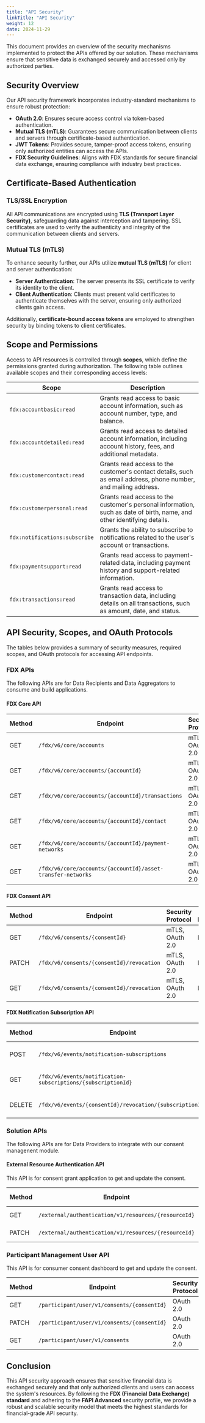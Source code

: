 ```yaml
---
title: "API Security"
linkTitle: "API Security"
weight: 12
date: 2024-11-29
---
```


This document provides an overview of the security mechanisms implemented to protect the APIs offered by our solution. These mechanisms ensure that sensitive data is exchanged securely and accessed only by authorized parties.

## Security Overview

Our API security framework incorporates industry-standard mechanisms to ensure robust protection:

* **OAuth 2.0**: Ensures secure access control via token-based authentication.
* **Mutual TLS (mTLS)**: Guarantees secure communication between clients and servers through certificate-based authentication.
* **JWT Tokens**: Provides secure, tamper-proof access tokens, ensuring only authorized entities can access the APIs.
* **FDX Security Guidelines**: Aligns with FDX standards for secure financial data exchange, ensuring compliance with industry best practices.

## Certificate-Based Authentication

### TLS/SSL Encryption

All API communications are encrypted using **TLS (Transport Layer Security)**, safeguarding data against interception and tampering. SSL certificates are used to verify the authenticity and integrity of the communication between clients and servers.

### Mutual TLS (mTLS)

To enhance security further, our APIs utilize **mutual TLS (mTLS)** for client and server authentication:

* **Server Authentication**: The server presents its SSL certificate to verify its identity to the client.
* **Client Authentication**: Clients must present valid certificates to authenticate themselves with the server, ensuring only authorized clients gain access.

Additionally, **certificate-bound access tokens** are employed to strengthen security by binding tokens to client certificates.

## Scope and Permissions

Access to API resources is controlled through **scopes**, which define the permissions granted during authorization. The following table outlines available scopes and their corresponding access levels:

| Scope                        | Description                                                                 |
|------------------------------|-----------------------------------------------------------------------------|
| `fdx:accountbasic:read`       | Grants read access to basic account information, such as account number, type, and balance. |
| `fdx:accountdetailed:read`    | Grants read access to detailed account information, including account history, fees, and additional metadata. |
| `fdx:customercontact:read`    | Grants read access to the customer's contact details, such as email address, phone number, and mailing address. |
| `fdx:customerpersonal:read`   | Grants read access to the customer's personal information, such as date of birth, name, and other identifying details. |
| `fdx:notifications:subscribe` | Grants the ability to subscribe to notifications related to the user's account or transactions. |
| `fdx:paymentsupport:read`     | Grants read access to payment-related data, including payment history and support-related information. |
| `fdx:transactions:read`       | Grants read access to transaction data, including details on all transactions, such as amount, date, and status. |

## API Security, Scopes, and OAuth Protocols

The tables below provides a summary of security measures, required scopes, and OAuth protocols for accessing API endpoints.

### FDX APIs

The following APIs are for Data Recipients and Data Aggregators to consume and build applications.

#### FDX Core API

| Method | Endpoint                                               | Security Protocol       | Scopes Required                                                   | OAuth Flow            |
|--------|--------------------------------------------------------|-------------------------|-------------------------------------------------------------------|-----------------------|
| GET |`/fdx/v6/core/accounts`                                    | mTLS, OAuth 2.0         | `fdx:accountbasic:read` or `fdx:accountdetailed:read`             | Authorization Code    |
| GET |`/fdx/v6/core/accounts/{accountId}`                        | mTLS, OAuth 2.0         | `fdx:accountbasic:read` or`fdx:accountdetailed:read`              | Authorization Code    |
| GET |`/fdx/v6/core/accounts/{accountId}/transactions`           | mTLS, OAuth 2.0         | `fdx:transactions:read`                                           | Authorization Code    |
| GET |`/fdx/v6/core/accounts/{accountId}/contact`                | mTLS, OAuth 2.0         | `fdx:customercontact:read`, `fdx:customerpersonal:read` (optional)| Authorization Code    |
| GET |`/fdx/v6/core/accounts/{accountId}/payment-networks`       | mTLS, OAuth 2.0         | `fdx:paymentsupport:read`                                         | Authorization Code    |
| GET |`/fdx/v6/core/accounts/{accountId}/asset-transfer-networks`| mTLS, OAuth 2.0         | `fdx:paymentsupport:read`                                         | Authorization Code    |

#### FDX Consent API

| Method | Endpoint                                               | Security Protocol       | Scopes Required | OAuth Flow            |
|--------|--------------------------------------------------------|-------------------------|-----------------|-----------------------|
| GET    |`/fdx/v6/consents/{consentId}`                          | mTLS, OAuth 2.0         | NA              | Authorization Code    |
| PATCH  |`/fdx/v6/consents/{consentId}/revocation`               | mTLS, OAuth 2.0         | NA              | Authorization Code    |
| GET    |`/fdx/v6/consents/{consentId}/revocation`               | mTLS, OAuth 2.0         | NA              | Authorization Code    |

#### FDX Notification Subscription API

| Method | Endpoint                                                    | Security Protocol       | Scopes Required   | OAuth Flow            |
|--------|-------------------------------------------------------------|-------------------------|-------------------|-----------------------|
|  POST   |`/fdx/v6/events/notification-subscriptions`                 | mTLS, OAuth 2.0         | `fdx:notifications:subscribe`              | Client Credentials    |
|  GET   |`/fdx/v6/events/notification-subscriptions/{subscriptionId}` | mTLS, OAuth 2.0         | `fdx:notifications:subscribe`              | Client Credentials    |
|  DELETE   |`/fdx/v6/events/{consentId}/revocation/{subscriptionId}`  | mTLS, OAuth 2.0         | `fdx:notifications:subscribe`              | Client Credentials    |

### Solution APIs

The following APIs are for Data Providers to integrate with our consent managenent module.

#### External Resource Authentication API

This API is for consent grant application to get and update the consent.

| Method | Endpoint                                            | Security Protocol | Scopes Required            | OAuth Flow            |
|--------|-----------------------------------------------------|-------------------|----------------------------|-----------------------|
|  GET   | `/external/authentication/v1/resources/{resourceId}`| OAuth 2.0         | `external:resources:read`  | Client Credentials    |
|  PATCH |`/external/authentication/v1/resources/{resourceId}` | OAuth 2.0         | `external:resources:write` | Client Credentials    |

### Participant Management User API

This API is for consumer consent dashboard to get and update the consent.

| Method | Endpoint                                            | Security Protocol | Scopes Required                 | OAuth Flow            |
|--------|-----------------------------------------------------|-------------------|---------------------------------|-----------------------|
|  GET   | `/participant/user/v1/consents/{consentId}`         | OAuth 2.0         | `participantuser:consents:read` | Client Credentials    |
|  PATCH |`/participant/user/v1/consents/{consentId}`          | OAuth 2.0         | `participantuser:consents:write`| Client Credentials    |
|  GET   |`/participant/user/v1/consents`                      | OAuth 2.0         | `participantuser:consents:read` | Client Credentials    |

## Conclusion

This API security approach ensures that sensitive financial data is exchanged securely and that only authorized clients and users can access the system's resources. By following the **FDX (Financial Data Exchange) standard** and adhering to the **FAPI Advanced** security profile, we provide a robust and scalable security model that meets the highest standards for financial-grade API security.
